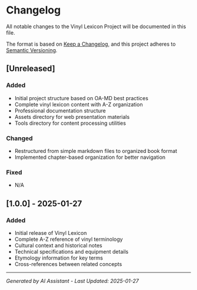 # Changelog

All notable changes to the Vinyl Lexicon Project will be documented in this file.

The format is based on [Keep a Changelog](https://keepachangelog.com/en/1.0.0/),
and this project adheres to [Semantic Versioning](https://semver.org/spec/v2.0.0.html).

## [Unreleased]

### Added
- Initial project structure based on OA-MD best practices
- Complete vinyl lexicon content with A-Z organization
- Professional documentation structure
- Assets directory for web presentation materials
- Tools directory for content processing utilities

### Changed
- Restructured from simple markdown files to organized book format
- Implemented chapter-based organization for better navigation

### Fixed
- N/A

## [1.0.0] - 2025-01-27

### Added
- Initial release of Vinyl Lexicon
- Complete A-Z reference of vinyl terminology
- Cultural context and historical notes
- Technical specifications and equipment details
- Etymology information for key terms
- Cross-references between related concepts

---

*Generated by AI Assistant - Last Updated: 2025-01-27*
